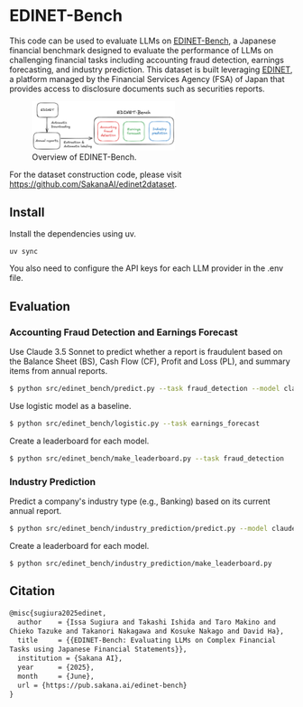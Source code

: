 # EDINET-Bench

This code can be used to evaluate LLMs on [EDINET-Bench](https://huggingface.co/datasets/SakanaAI/EDINET-Bench), a Japanese financial benchmark designed to evaluate the performance of LLMs on challenging financial tasks including accounting fraud detection, earnings forecasting, and industry prediction.
This dataset is built leveraging [EDINET](https://disclosure2.edinet-fsa.go.jp), a platform managed by the Financial Services Agency (FSA) of Japan that provides access to disclosure documents such as securities reports.


<figure>
  <img src="assets/EDINET-Bench.png" width="60%">
  <figcaption> Overview of EDINET-Bench. </figcaption>
</figure>

For the dataset construction code, please visit https://github.com/SakanaAI/edinet2dataset.

## Install
Install the dependencies using uv.
```
uv sync
```

You also need to configure the API keys for each LLM provider in the .env file.

## Evaluation

### Accounting Fraud Detection and Earnings Forecast

Use Claude 3.5 Sonnet to predict whether a report is fraudulent based on the Balance Sheet (BS), Cash Flow (CF), Profit and Loss (PL), and summary items from annual reports.
```bash
$ python src/edinet_bench/predict.py --task fraud_detection --model claude-3-5-sonnet-20241022 --sheets bs cf pl summary
```


Use logistic model as a baseline.
```bash
$ python src/edinet_bench/logistic.py --task earnings_forecast
```

Create a leaderboard for each model.
```bash
$ python src/edinet_bench/make_leaderboard.py --task fraud_detection
```

### Industry Prediction
Predict a company's industry type (e.g., Banking) based on its current annual report.
```bash
$ python src/edinet_bench/industry_prediction/predict.py --model claude-3-5-sonnet-20241022 --sheets bs cf pl summary
```

Create a leaderboard for each model.
```
$ python src/edinet_bench/industry_prediction/make_leaderboard.py 
```


## Citation
```
@misc{sugiura2025edinet,
  author    = {Issa Sugiura and Takashi Ishida and Taro Makino and Chieko Tazuke and Takanori Nakagawa and Kosuke Nakago and David Ha},
  title     = {{EDINET-Bench: Evaluating LLMs on Complex Financial Tasks using Japanese Financial Statements}},
  institution = {Sakana AI},
  year      = {2025},
  month     = {June},
  url = {https://pub.sakana.ai/edinet-bench}
}
```
